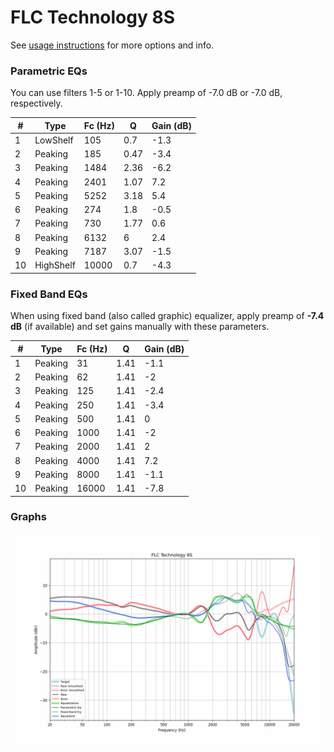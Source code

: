 # FLC Technology 8S
See [usage instructions](https://github.com/jaakkopasanen/AutoEq#usage) for more options and info.

### Parametric EQs
You can use filters 1-5 or 1-10. Apply preamp of -7.0 dB or -7.0 dB, respectively.

|   # | Type      |   Fc (Hz) |    Q |   Gain (dB) |
|-----|-----------|-----------|------|-------------|
|   1 | LowShelf  |       105 | 0.7  |        -1.3 |
|   2 | Peaking   |       185 | 0.47 |        -3.4 |
|   3 | Peaking   |      1484 | 2.36 |        -6.2 |
|   4 | Peaking   |      2401 | 1.07 |         7.2 |
|   5 | Peaking   |      5252 | 3.18 |         5.4 |
|   6 | Peaking   |       274 | 1.8  |        -0.5 |
|   7 | Peaking   |       730 | 1.77 |         0.6 |
|   8 | Peaking   |      6132 | 6    |         2.4 |
|   9 | Peaking   |      7187 | 3.07 |        -1.5 |
|  10 | HighShelf |     10000 | 0.7  |        -4.3 |

### Fixed Band EQs
When using fixed band (also called graphic) equalizer, apply preamp of **-7.4 dB** (if available) and set gains manually with these parameters.

|   # | Type    |   Fc (Hz) |    Q |   Gain (dB) |
|-----|---------|-----------|------|-------------|
|   1 | Peaking |        31 | 1.41 |        -1.1 |
|   2 | Peaking |        62 | 1.41 |        -2   |
|   3 | Peaking |       125 | 1.41 |        -2.4 |
|   4 | Peaking |       250 | 1.41 |        -3.4 |
|   5 | Peaking |       500 | 1.41 |         0   |
|   6 | Peaking |      1000 | 1.41 |        -2   |
|   7 | Peaking |      2000 | 1.41 |         2   |
|   8 | Peaking |      4000 | 1.41 |         7.2 |
|   9 | Peaking |      8000 | 1.41 |        -1.1 |
|  10 | Peaking |     16000 | 1.41 |        -7.8 |

### Graphs
![](./FLC%20Technology%208S.png)
